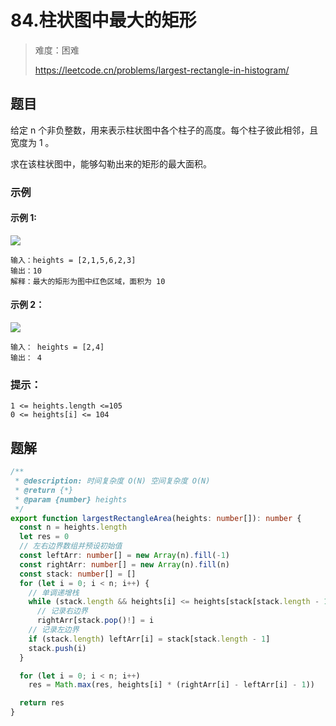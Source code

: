 # 84.柱状图中最大的矩形

> 难度：困难
>
> https://leetcode.cn/problems/largest-rectangle-in-histogram/

## 题目

给定 n 个非负整数，用来表示柱状图中各个柱子的高度。每个柱子彼此相邻，且宽度为 1 。

求在该柱状图中，能够勾勒出来的矩形的最大面积。

### 示例

#### 示例 1:

![](https://assets.leetcode.com/uploads/2021/01/04/histogram.jpg)
```
输入：heights = [2,1,5,6,2,3]
输出：10
解释：最大的矩形为图中红色区域，面积为 10
```

#### 示例 2：

![](https://assets.leetcode.com/uploads/2021/01/04/histogram-1.jpg)
```
输入： heights = [2,4]
输出： 4
```

### 提示：

```
1 <= heights.length <=105
0 <= heights[i] <= 104
```

## 题解

```ts
/**
 * @description: 时间复杂度 O(N) 空间复杂度 O(N)
 * @return {*}
 * @param {number} heights
 */
export function largestRectangleArea(heights: number[]): number {
  const n = heights.length
  let res = 0
  // 左右边界数组并预设初始值
  const leftArr: number[] = new Array(n).fill(-1)
  const rightArr: number[] = new Array(n).fill(n)
  const stack: number[] = []
  for (let i = 0; i < n; i++) {
    // 单调递增栈
    while (stack.length && heights[i] <= heights[stack[stack.length - 1]])
      // 记录右边界
      rightArr[stack.pop()!] = i
    // 记录左边界
    if (stack.length) leftArr[i] = stack[stack.length - 1]
    stack.push(i)
  }

  for (let i = 0; i < n; i++)
    res = Math.max(res, heights[i] * (rightArr[i] - leftArr[i] - 1))

  return res
}
```
